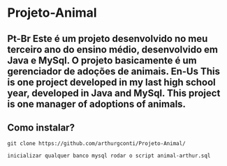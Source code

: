 # Projeto-Animal

**Pt-Br**
Este é um projeto desenvolvido no meu terceiro ano do ensino médio, desenvolvido em Java  e MySql.
O projeto basicamente é um gerenciador de adoções de animais.
**En-Us**
This is one project developed in my last high school year, developed in Java and MySql.
This project is one manager of adoptions of animals.
---
## Como instalar?

```
git clone https://github.com/arthurgconti/Projeto-Animal/

inicializar qualquer banco mysql rodar o script animal-arthur.sql

```
